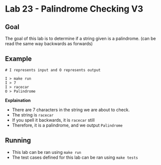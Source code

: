# Lab 23 - Palindrome Checking V3

## Goal

The goal of this lab is to determine if a string given is a palindrome. (can be read the same way backwards as forwards)

## Example

```
# I represents input and O represents output

I > make run
I > 7
I > racecar
O > Palindrome
```

**Explaination**
- There are 7 characters in the string we are about to check.
- The string is `racecar`
- If you spell it backwards, it is `racecar` still
- Therefore, it is a palindrome, and we output `Palindrome`

## Running

- This lab can be ran using `make run`
- The test cases defined for this lab can be ran using `make tests`